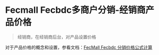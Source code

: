 Fecmall Fecbdc多商户分销-经销商产品价格
========================

> 经销商，在经销商后台，对产品设置价格



对于产品价格的概念和设置，参看文档：[FecMall Fecbdc 分销价格公式计算](fecmall-fecbdc-price-compute.md)

























